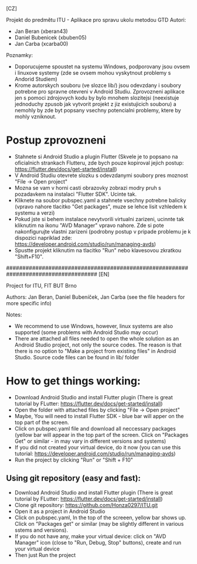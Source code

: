 [CZ]

Projekt do predmětu ITU - Aplikace pro spravu ukolu metodou GTD
Autori: 
* Jan Beran (xberan43)
* Daniel Bubenicek (xbuben05)
* Jan Carba (xcarba00)

Poznamky:
* Doporucujeme spoustet na systemu Windows, podporovany jsou ovsem i linuxove systemy (zde se ovsem mohou vyskytnout problemy s Andorid Studiem)
* Krome autorskych souboru (ve slozce lib/) jsou odevzdany i soubory potrebne pro spravne otevreni v Android Studiu. Zprovozneni aplikace jen s pomoci zdrojovych kodu by bylo mnohem slozitejsi (neexistuje jednoduchy zpusob jak vytvorit projekt z jiz existujicich souboru) a nemohly by zde byt popsany vsechny potencialni problemy, ktere by mohly vzniknout. 

# Postup zprovozneni
* Stahnete si Android Studio a plugin Flutter (Skvele je to popsano na oficialnich strankach Flutteru, zde bych pouze kopiroval jejich postup: https://flutter.dev/docs/get-started/install)
* V Android Studiu otevrete slozku s odevzdanymi soubory pres moznost "File -> Open project"
* Mozna se vam v horni casti obrazovky zobrazi modry pruh s pozadavkem na instalaci "Flutter SDK". Ucinte tak.
* Kliknete na soubor pubspec.yaml a stahnete vsechny potrebne balicky (vpravo nahore tlacitko "Get packages", muze se lehce lisit vzhledem k systemu a verzi)
* Pokud jste si behem instalace nevytvorili virtualni zarizeni, ucinnte tak kliknutim na ikonu "AVD Manager" vpravo nahore. Zde si pote nakonfigurujte vlastni zarizeni (podrobny postup v pripade problemu je k dispozici napriklad zde: https://developer.android.com/studio/run/managing-avds)
* Spustte projekt kliknutim na tlacitko "Run" nebo klavesovou zkratkou "Shift+F10".


####################################################################################
[EN]

Project for ITU, FIT BUT Brno

Authors: Jan Beran, Daniel Bubeníček, Jan Carba (see the file headers for more specific info)

Notes:
* We recommend to use Windows, however, linux systems are also supported (some problems with Android Studio may occur)
* There are attached all files needed to open the whole solution as an Android Studio project, not only the source codes. The reason is that there is no option to "Make a project from existing files" in Android Studio. Source code files can be found in lib/ folder

# How to get things working:
* Download Android Studio and install Flutter plugin (There is great tutorial by FLutter: https://flutter.dev/docs/get-started/install)
* Open the folder with attached files by clicking "File -> Open project"
* Maybe, You will need to install Flutter SDK - blue bar will apper on the top part of the screen.
* Click on pubspec.yaml file and download all neccessary packages (yellow bar will appear in the top part of the screen. Click on "Packages Get" or similar - in may vary in different versions and systems)
* If you did not created your virtual device, do it now (you can use this tutorial: https://developer.android.com/studio/run/managing-avds)
* Run the project by clicking "Run" or "Shift + F10"

## Using git repository (easy and fast):
* Download Android Studio and install Flutter plugin (There is great tutorial by FLutter: https://flutter.dev/docs/get-started/install)
* Clone git repository: https://github.com/Honza0297/ITU.git
* Open it as a project in Android Studio
* Click on pubspec.yaml, In the top of the screeen, yellow bar shows up. Click on "Packages get" or similar (may be slightly different in various sstems and versions). 
* If you do not have any, make your virtual device: click on "AVD Manager" icon (close to "Run, Debug, Stop" buttons), create and run your virtual device
* Then just Run the project
